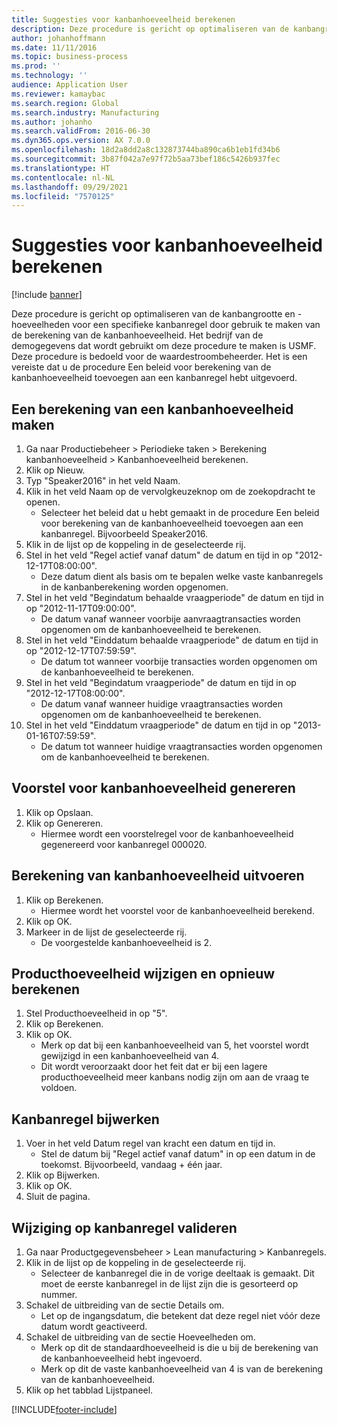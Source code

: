 ```yaml
---
title: Suggesties voor kanbanhoeveelheid berekenen
description: Deze procedure is gericht op optimaliseren van de kanbangrootte en -hoeveelheden voor een specifieke kanbanregel door gebruik te maken van de berekening van de kanbanhoeveelheid.
author: johanhoffmann
ms.date: 11/11/2016
ms.topic: business-process
ms.prod: ''
ms.technology: ''
audience: Application User
ms.reviewer: kamaybac
ms.search.region: Global
ms.search.industry: Manufacturing
ms.author: johanho
ms.search.validFrom: 2016-06-30
ms.dyn365.ops.version: AX 7.0.0
ms.openlocfilehash: 18d2a8dd2a8c132873744ba890ca6b1eb1fd34b6
ms.sourcegitcommit: 3b87f042a7e97f72b5aa73bef186c5426b937fec
ms.translationtype: HT
ms.contentlocale: nl-NL
ms.lasthandoff: 09/29/2021
ms.locfileid: "7570125"
---
```

# <a name="calculate-kanban-quantity-suggestions"></a>Suggesties voor kanbanhoeveelheid berekenen

[!include [banner](../../includes/banner.md)]

Deze procedure is gericht op optimaliseren van de kanbangrootte en -hoeveelheden voor een specifieke kanbanregel door gebruik te maken van de berekening van de kanbanhoeveelheid. Het bedrijf van de demogegevens dat wordt gebruikt om deze procedure te maken is USMF. Deze procedure is bedoeld voor de waardestroombeheerder. Het is een vereiste dat u de procedure Een beleid voor berekening van de kanbanhoeveelheid toevoegen aan een kanbanregel hebt uitgevoerd.


## <a name="create-a-kanban-quantity-calculation"></a>Een berekening van een kanbanhoeveelheid maken
1. Ga naar Productiebeheer > Periodieke taken > Berekening kanbanhoeveelheid > Kanbanhoeveelheid berekenen.
2. Klik op Nieuw.
3. Typ "Speaker2016" in het veld Naam.
4. Klik in het veld Naam op de vervolgkeuzeknop om de zoekopdracht te openen.
    * Selecteer het beleid dat u hebt gemaakt in de procedure Een beleid voor berekening van de kanbanhoeveelheid toevoegen aan een kanbanregel. Bijvoorbeeld Speaker2016.  
5. Klik in de lijst op de koppeling in de geselecteerde rij.
6. Stel in het veld "Regel actief vanaf datum" de datum en tijd in op "2012-12-17T08:00:00".
    * Deze datum dient als basis om te bepalen welke vaste kanbanregels in de kanbanberekening worden opgenomen.  
7. Stel in het veld "Begindatum behaalde vraagperiode" de datum en tijd in op "2012-11-17T09:00:00".
    * De datum vanaf wanneer voorbije aanvraagtransacties worden opgenomen om de kanbanhoeveelheid te berekenen.  
8. Stel in het veld "Einddatum behaalde vraagperiode" de datum en tijd in op "2012-12-17T07:59:59".
    * De datum tot wanneer voorbije transacties worden opgenomen om de kanbanhoeveelheid te berekenen.  
9. Stel in het veld "Begindatum vraagperiode" de datum en tijd in op "2012-12-17T08:00:00".
    * De datum vanaf wanneer huidige vraagtransacties worden opgenomen om de kanbanhoeveelheid te berekenen.  
10. Stel in het veld "Einddatum vraagperiode" de datum en tijd in op "2013-01-16T07:59:59".
    * De datum tot wanneer huidige vraagtransacties worden opgenomen om de kanbanhoeveelheid te berekenen.  

## <a name="generate-kanban-quantity-proposal"></a>Voorstel voor kanbanhoeveelheid genereren
1. Klik op Opslaan.
2. Klik op Genereren.
    * Hiermee wordt een voorstelregel voor de kanbanhoeveelheid gegenereerd voor kanbanregel 000020.  

## <a name="run-kanban-quantity-calculation"></a>Berekening van kanbanhoeveelheid uitvoeren
1. Klik op Berekenen.
    * Hiermee wordt het voorstel voor de kanbanhoeveelheid berekend.  
2. Klik op OK.
3. Markeer in de lijst de geselecteerde rij.
    * De voorgestelde kanbanhoeveelheid is 2.  

## <a name="change-product-quantity-and-calculate-again"></a>Producthoeveelheid wijzigen en opnieuw berekenen
1. Stel Producthoeveelheid in op "5".
2. Klik op Berekenen.
3. Klik op OK.
    * Merk op dat bij een kanbanhoeveelheid van 5, het voorstel wordt gewijzigd in een kanbanhoeveelheid van 4.  
    * Dit wordt veroorzaakt door het feit dat er bij een lagere producthoeveelheid meer kanbans nodig zijn om aan de vraag te voldoen.  

## <a name="update-kanban-rule"></a>Kanbanregel bijwerken
1. Voer in het veld Datum regel van kracht een datum en tijd in.
    * Stel de datum bij "Regel actief vanaf datum" in op een datum in de toekomst. Bijvoorbeeld, vandaag + één jaar.  
2. Klik op Bijwerken.
3. Klik op OK.
4. Sluit de pagina.

## <a name="validate-change-on-kanban-rule"></a>Wijziging op kanbanregel valideren
1. Ga naar Productgegevensbeheer > Lean manufacturing > Kanbanregels.
2. Klik in de lijst op de koppeling in de geselecteerde rij.
    * Selecteer de kanbanregel die in de vorige deeltaak is gemaakt. Dit moet de eerste kanbanregel in de lijst zijn die is gesorteerd op nummer.  
3. Schakel de uitbreiding van de sectie Details om.
    * Let op de ingangsdatum, die betekent dat deze regel niet vóór deze datum wordt geactiveerd.  
4. Schakel de uitbreiding van de sectie Hoeveelheden om.
    * Merk op dit de standaardhoeveelheid is die u bij de berekening van de kanbanhoeveelheid hebt ingevoerd.  
    * Merk op dit de vaste kanbanhoeveelheid van 4 is van de berekening van de kanbanhoeveelheid.  
5. Klik op het tabblad Lijstpaneel.



[!INCLUDE[footer-include](../../../includes/footer-banner.md)]